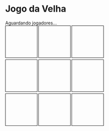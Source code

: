 <!DOCTYPE html>
<html>
<head>
    <title>Jogo da Velha</title>
    <style>
        .board { display: grid; grid-template-columns: repeat(3, 100px); gap: 5px; }
        .cell { width: 100px; height: 100px; display: flex; align-items: center; justify-content: center; font-size: 2em; border: 1px solid #000; cursor: pointer; }
        .cell.X { color: red; }
        .cell.O { color: blue; }
    </style>
</head>
<body>
    <h1>Jogo da Velha</h1>
    <div id="status">Aguardando jogadores...</div>
    <div id="board" class="board">
        <div class="cell" data-index="0"></div>
        <div class="cell" data-index="1"></div>
        <div class="cell" data-index="2"></div>
        <div class="cell" data-index="3"></div>
        <div class="cell" data-index="4"></div>
        <div class="cell" data-index="5"></div>
        <div class="cell" data-index="6"></div>
        <div class="cell" data-index="7"></div>
        <div class="cell" data-index="8"></div>
    </div>
    <script src="https://cdnjs.cloudflare.com/ajax/libs/socket.io/4.0.1/socket.io.min.js"></script>
    <script>
        const socket = io('http://' + window.location.hostname + ':8000');
        let symbol = prompt("Escolha seu símbolo: X ou O");
        let room = prompt("Escolha um nome para a sala:");

        socket.emit('join_game', { room, symbol });

        socket.on('game_update', (data) => {
            document.getElementById('status').textContent = `É a vez de ${data.current_turn}`;
            const cells = document.querySelectorAll('.cell');
            cells.forEach((cell, index) => {
                cell.textContent = data.board[index];
                cell.className = `cell ${data.board[index]}`;
            });
        });

        socket.on('update_board', (data) => {
            document.querySelector(`.cell[data-index="${data.index}"]`).textContent = data.symbol;
            document.querySelector(`.cell[data-index="${data.index}"]`).className = `cell ${data.symbol}`;
        });

        socket.on('turn_change', (data) => {
            document.getElementById('status').textContent = `É a vez de ${data.current_turn}`;
        });

        socket.on('game_over', (data) => {
            document.getElementById('status').textContent = data.winner === 'Empate' ? 'O jogo terminou em empate! Reiniciando...' : `Jogador ${data.winner} venceu! Reiniciando...`;
            setTimeout(() => {
                // Após 2 segundos, o jogo é reiniciado e o status atualizado
                socket.emit('join_game', { room, symbol });
            }, 2000);
        });

        socket.on('time_up', (data) => {
            document.getElementById('status').textContent = data.message;
        });

        document.getElementById('board').addEventListener('click', (event) => {
            const cell = event.target;
            if (cell.classList.contains('cell') && cell.textContent === '' && document.getElementById('status').textContent.includes(symbol)) {
                const index = cell.dataset.index;
                socket.emit('make_move', { room, index, symbol });
            }
        });
    </script>
</body>
</html>
